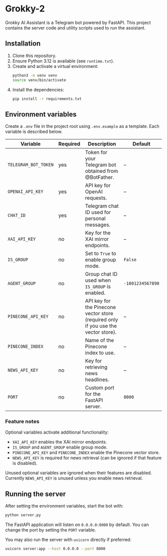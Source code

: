 # Grokky-2

Grokky AI Assistant is a Telegram bot powered by FastAPI. This project contains the server code and utility scripts used to run the assistant.

## Installation

1. Clone this repository.
2. Ensure Python 3.12 is available (see `runtime.txt`).
3. Create and activate a virtual environment:
   ```bash
   python3 -m venv venv
   source venv/bin/activate
   ```
4. Install the dependencies:
   ```bash
   pip install -r requirements.txt
   ```

## Environment variables

Create a `.env` file in the project root using `.env.example` as a template. Each variable is described below.

| Variable | Required | Description | Default |
|----------|---------|-------------|---------|
| `TELEGRAM_BOT_TOKEN` | yes | Token for your Telegram bot obtained from @BotFather. | – |
| `OPENAI_API_KEY` | yes | API key for OpenAI requests. | – |
| `CHAT_ID` | yes | Telegram chat ID used for personal messages. | – |
| `XAI_API_KEY` | no | Key for the XAI mirror endpoints. | – |
| `IS_GROUP` | no | Set to `True` to enable group mode. | `False` |
| `AGENT_GROUP` | no | Group chat ID used when `IS_GROUP` is enabled. | `-1001234567890` |
| `PINECONE_API_KEY` | no | API key for the Pinecone vector store (required only if you use the vector store). | – |
| `PINECONE_INDEX` | no | Name of the Pinecone index to use. | – |
| `NEWS_API_KEY` | no | Key for retrieving news headlines. | – |
| `PORT` | no | Custom port for the FastAPI server. | `8000` |

### Feature notes

Optional variables activate additional functionality:

- `XAI_API_KEY` enables the XAI mirror endpoints.
- `IS_GROUP` and `AGENT_GROUP` enable group mode.
- `PINECONE_API_KEY` and `PINECONE_INDEX` enable the Pinecone vector store.
- `NEWS_API_KEY` is required for news retrieval (can be ignored if that feature is disabled).

Unused optional variables are ignored when their features are disabled. Currently `NEWS_API_KEY` is unused unless you enable news retrieval.

## Running the server

After setting the environment variables, start the bot with:

```bash
python server.py
```

The FastAPI application will listen on `0.0.0.0:8000` by default. You can change the port by setting the `PORT` variable.

You may also run the server with `uvicorn` directly if preferred:

```bash
uvicorn server:app --host 0.0.0.0 --port 8000
```
